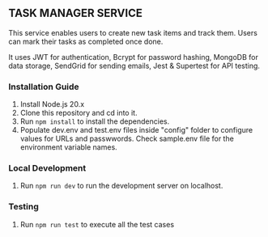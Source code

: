 ## TASK MANAGER SERVICE

This service enables users to create new task items and track them. Users can mark their tasks as completed once done.

It uses JWT for authentication, Bcrypt for password hashing, MongoDB for data storage, SendGrid for sending emails, Jest & Supertest for API testing.

### Installation Guide

1. Install Node.js 20.x
2. Clone this repository and cd into it.
3. Run `npm install` to install the dependencies.
4. Populate dev.env and test.env files inside "config" folder to configure values for URLs and passwwords. Check sample.env file for the environment variable names.

### Local Development

1. Run `npm run dev` to run the development server on localhost.

### Testing

1. Run `npm run test` to execute all the test cases
